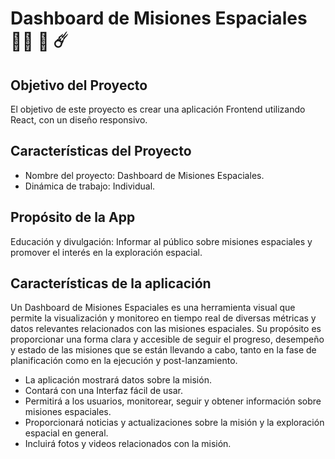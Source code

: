 # Dashboard de Misiones Espaciales 🧑‍🚀 🌌 ☄️ 

## Objetivo del Proyecto
El objetivo de este proyecto es crear una aplicación Frontend utilizando React, con un diseño responsivo.

## Características del Proyecto
- Nombre del proyecto: Dashboard de Misiones Espaciales.
- Dinámica de trabajo: Individual.

## Propósito de la App
Educación y divulgación: Informar al público sobre misiones espaciales y promover el interés en la exploración espacial. 

## Características de la aplicación 

Un Dashboard de Misiones Espaciales es una herramienta visual que permite la visualización y monitoreo en tiempo real de diversas métricas y 
datos relevantes relacionados con las misiones espaciales. 
Su propósito es proporcionar una forma clara y accesible de seguir el progreso, desempeño y estado de las misiones que se están llevando a cabo, 
tanto en la fase de planificación como en la ejecución y post-lanzamiento.

- La aplicación mostrará datos sobre la misión.
- Contará con una Interfaz fácil de usar.
- Permitirá a los usuarios, monitorear, seguir y obtener información sobre misiones espaciales.
- Proporcionará noticias y actualizaciones sobre la misión y la exploración espacial en general.
- Incluirá fotos y videos relacionados con la misión. 
  
